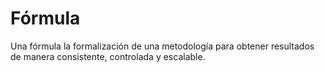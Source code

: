 # Fórmula

Una fórmula la formalización de una metodología para obtener resultados de manera consistente, controlada y escalable.